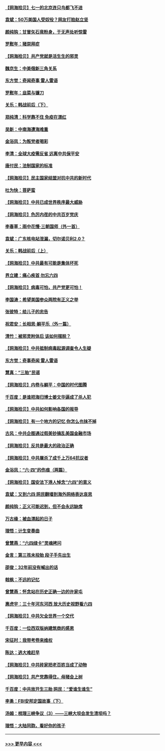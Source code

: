 #### [【网海拾贝】七一的北京连只鸟都飞不进](../pages/nsc993/n13041377.md?t=06240601) 
#### [袁斌：50万美国人受奴役？网友打脸赵立坚](../pages/nsc993/n13041330.md?t=06240601) 
#### [颜纯钩：甘冒矢石竟粉身，于无声处听惊雷](../pages/nsc993/n13041140.md?t=06240601) 
#### [罗慰年：猪崇拜症](../pages/nsc993/n13041071.md?t=06240601) 
#### [【网海拾贝】共产党就是活生生的邪灵](../pages/nsc993/n13036627.md?t=06240601) 
#### [魏京生：中美俄新三角关系](../pages/nsc993/n13035986.md?t=06240601) 
#### [东方觉：奇闻奇事 雷人雷语](../pages/nsc993/n13035878.md?t=06240601) 
#### [罗慰年：韭菜与镰刀](../pages/nsc993/n13034374.md?t=06240601) 
#### [关乐：韩战前后（下）](../pages/nsc993/n13034113.md?t=06240601) 
#### [郑纯清：科学靠不住 免疫在漂红](../pages/nsc993/n13034093.md?t=06240601) 
#### [吴新：中南海遭海难重](../pages/nsc993/n13034084.md?t=06240601) 
#### [金浴凤：为叛党者喝彩](../pages/nsc993/n13034058.md?t=06240601) 
#### [李清：全球大疫需反省 远离中共保平安](../pages/nsc993/n13033784.md?t=06240601) 
#### [唐付民：法制国家的标准](../pages/nsc993/n13032944.md?t=06240601) 
#### [【网海拾贝】民主国家结盟对抗中共的新时代](../pages/nsc993/n13031717.md?t=06240601) 
#### [吐为快：菩萨蛮](../pages/nsc993/n13030033.md?t=06240601) 
#### [【网海拾贝】中共已成世界秩序最大威胁](../pages/nsc993/n13028138.md?t=06240601) 
#### [【网海拾贝】色厉内荏的中共百岁党庆](../pages/nsc993/n13025582.md?t=06240601) 
#### [李春草：雨中花慢‧三朝国师（外一首）](../pages/nsc993/n13025567.md?t=06240601) 
#### [袁斌：广东核电站泄漏，切尔诺贝利2.0？](../pages/nsc993/n13025475.md?t=06240601) 
#### [关乐：韩战前后（上）](../pages/nsc993/n13025387.md?t=06240601) 
#### [【网海拾贝】中共最有可能是集体坏死](../pages/nsc993/n13023101.md?t=06240601) 
#### [界立建：痛心疾首 勿忘六四](../pages/nsc993/n13022339.md?t=06240601) 
#### [【网海拾贝】病毒可怕，共产党更可怕！](../pages/nsc993/n13020728.md?t=06240601) 
#### [李国涛：希望美国参众两院有正义之举](../pages/nsc993/n13020674.md?t=06240601) 
#### [张彼特：给儿子的忠告](../pages/nsc993/n13018934.md?t=06240601) 
#### [祝君安：长相思‧躺平乐（外一篇）](../pages/nsc993/n13018923.md?t=06240601) 
#### [清竹：被邪灵附体后 该如何摆脱？](../pages/nsc993/n13018877.md?t=06240601) 
#### [【网海拾贝】中共抵制病毒起源调查令人生疑](../pages/nsc993/n13017785.md?t=06240601) 
#### [东方觉：奇事奇闻 雷人雷语](../pages/nsc993/n13017577.md?t=06240601) 
#### [慧真：“三胎”民谣](../pages/nsc993/n13017394.md?t=06240601) 
#### [【网海拾贝】内卷与躺平：中国的时代图腾](../pages/nsc993/n13016128.md?t=06240601) 
#### [千百度：是谁把海归博士姜文华逼成了杀人犯](../pages/nsc993/n13015218.md?t=06240601) 
#### [【网海拾贝】中共如何影响各国的报导](../pages/nsc993/n13012599.md?t=06240601) 
#### [【网海拾贝】有一个地方的记忆 你怎么也抹不掉](../pages/nsc993/n13009802.md?t=06240601) 
#### [古风：中共企图通过假美钞搞乱美国金融市场](../pages/nsc993/n13009626.md?t=06240601) 
#### [【网海拾贝】反共是最大的政治正确](../pages/nsc993/n13007051.md?t=06240601) 
#### [【网海拾贝】中共屠杀了成千上万64抗议者](../pages/nsc993/n13002713.md?t=06240601) 
#### [金浴凤：“六·四”的伤痕（两篇）](../pages/nsc993/n13001719.md?t=06240601) 
#### [【网海拾贝】国安法下港人悼念“六四”的意义](../pages/nsc993/n13001039.md?t=06240601) 
#### [袁斌：又到六四 网民翻墙到海外网络表达哀思](../pages/nsc993/n13000995.md?t=06240601) 
#### [颜纯钩：正义可能迟到，但不会永远缺席](../pages/nsc993/n13000920.md?t=06240601) 
#### [万古缘：被血漂起的日子](../pages/nsc993/n13000914.md?t=06240601) 
#### [理悟：计生变奏曲](../pages/nsc993/n13000414.md?t=06240601) 
#### [曾慧燕：“六四绿卡”灵魂拷问](../pages/nsc993/n13000277.md?t=06240601) 
#### [金言：第三孩未投胎 段子手先出生](../pages/nsc993/n13000215.md?t=06240601) 
#### [邵俊：32年前没有喊出的话](../pages/nsc993/n13000181.md?t=06240601) 
#### [戟枫：不远的记忆](../pages/nsc993/n13000121.md?t=06240601) 
#### [曾慧燕：怀念站在历史正确一边的许家屯](../pages/nsc993/n13000073.md?t=06240601) 
#### [惠虎宇：三十年河东河西 放大历史视野看六四](../pages/nsc993/n13000018.md?t=06240601) 
#### [【网海拾贝】中共欠全世界一个交代](../pages/nsc993/n12998706.md?t=06240601) 
#### [千百度：一位西双版纳建筑商的感恩](../pages/nsc993/n12998487.md?t=06240601) 
#### [宋征时：我带考卷来维权](../pages/nsc993/n12994088.md?t=06240601) 
#### [陈达：逃大难赶早](../pages/nsc993/n12993569.md?t=06240601) 
#### [【网海拾贝】中共砖家把老百姓当成了动物](../pages/nsc993/n12993483.md?t=06240601) 
#### [【网海拾贝】共产党靠得住，母猪会上树](../pages/nsc993/n12990730.md?t=06240601) 
#### [千百度：中共放开生三胎 网民：“爱谁生谁生”](../pages/nsc993/n12990644.md?t=06240601) 
#### [李勇：FBI安邦定国故事（下）](../pages/nsc993/n12987854.md?t=06240601) 
#### [汤姆：梳理三峡争议（3）——三峡大坝会发生溃坝吗？](../pages/nsc993/n12989806.md?t=06240601) 
#### [理悟：大陆同胞，看好你的孩子](../pages/nsc993/n12989778.md?t=06240601) 

----
#### [ >>> 更早内容 <<< ](../indexes/nsc993-earlier.md)
